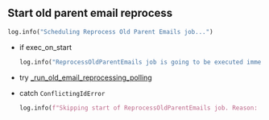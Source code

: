 ## Start old parent email reprocess

```python
log.info("Scheduling Reprocess Old Parent Emails job...")
```

* if exec_on_start
    ```python
    log.info("ReprocessOldParentEmails job is going to be executed immediately")
    ```


* try
   [_run_old_email_reprocessing_polling](_run_old_email_reprocessing_polling.md)

* catch `ConflictingIdError`
  ```python
  log.info(f"Skipping start of ReprocessOldParentEmails job. Reason: {conflict}")
  ```